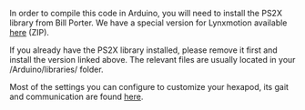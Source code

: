 In order to compile this code in Arduino, you will need to install the PS2X library from Bill Porter. We have a special version for Lynxmotion available [here](https://github.com/Lynxmotion/Arduino-PS2X/raw/master/PS2X_lib.zip) (ZIP).

If you already have the PS2X library installed, please remove it first and install the version linked above.
The relevant files are usually located in your /Arduino/libraries/ folder.

Most of the settings you can configure to customize your hexapod, its gait and communication are found [here](https://github.com/Lynxmotion/3DOF-4DOF-Hex/blob/master/BotBoarduino/3%20DoF%20Ready/BotBoarduino_CH3R_PS2/Hex_Cfg.h).

